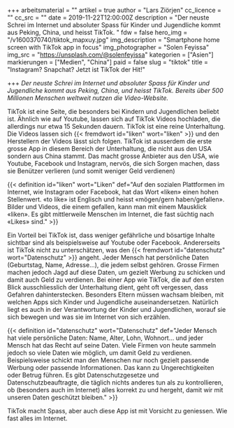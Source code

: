 +++
arbeitsmaterial = ""
artikel = true
author = "Lars Ziörjen"
cc_licence = ""
cc_src = ""
date = 2019-11-22T12:00:00Z
description = "Der neuste Schrei im Internet und absoluter Spass für Kinder und Jugendliche kommt aus Peking, China, und heisst TikTok. "
fdw = false
hero_img = "/v1600370740/tiktok_mapxuy.jpg"
img_description = "Smartphone home screen with TikTok app in focus"
img_photographer = "Solen Feyissa"
img_src = "https://unsplash.com/@solenfeyissa"
kategorien = ["Asien"]
markierungen = ["Medien", "China"]
paid = false
slug = "tiktok"
title = "Instagram? Snapchat? Jetzt ist TikTok der Hit!"

+++
_Der neuste Schrei im Internet und absoluter Spass für Kinder und Jugendliche kommt aus Peking, China, und heisst TikTok. Bereits über 500 Millionen Menschen weltweit nutzen die Video-Website._

TikTok ist eine Seite, die besonders bei Kindern und Jugendlichen beliebt ist. Ähnlich wie auf Youtube, lassen sich auf TikTok Videos hochladen, die allerdings nur etwa 15 Sekunden dauern. TikTok ist eine reine Unterhaltung. Die Videos lassen sich {{< fremdwort id="liken" wort="liken" >}} und den Herstellern der Videos lässt sich folgen. TikTok ist ausserdem die erste grosse App in diesem Bereich der Unterhaltung, die nicht aus den USA sondern aus China stammt. Das macht grosse Anbieter aus den USA, wie Youtube, Facebook und Instagram, nervös, die sich Sorgen machen, dass sie Benützer verlieren (und somit weniger Geld verdienen)

{{< definition id="liken" wort="Liken" def="Auf den sozialen Plattformen im Internet, wie Instagram oder Facebook, hat das Wort «liken» einen hohen Stellenwert. «to like» ist Englisch und heisst «mögen/gern haben/gefallen». Bilder und Videos, die einem gefallen, kann man mit einem Mausklick «liken». Es gibt mittlerweile Menschen im Internet, die fast süchtig nach «Likes» sind." >}}

Ein Vorteil bei TikTok ist, dass weniger gefährliche und bösartige Inhalte sichtbar sind als beispielsweise auf Youtube oder Facebook. Andererseits ist TikTok nicht zu unterschätzen, was den {{< fremdwort id="datenschutz" wort="Datenschutz" >}} angeht. Jeder Mensch hat persönliche Daten (Geburtstag, Name, Adresse…), die jedem selbst gehören. Grosse Firmen machen jedoch Jagd auf diese Daten, um gezielt Werbung zu schicken und damit auch Geld zu verdienen. Bei einer App wie TikTok, die auf den ersten Blick ausschliesslich der Unterhaltung dient, geht oft vergessen, dass Gefahren dahinterstecken. Besonders Eltern müssen wachsam bleiben, mit welchen Apps sich Kinder und Jugendliche auseinandersetzen. Natürlich liegt es auch in der Verantwortung der Kinder und Jugendlichen, worauf sie sich bewegen und was sie im Internet von sich erzählen.

{{< definition id="datenschutz" wort="Datenschutz" def="Jeder Mensch hat viele persönliche Daten: Name, Alter, Lohn, Wohnort… und jeder Mensch hat das Recht auf seine Daten. Viele Firmen von heute sammeln jedoch so viele Daten wie möglich, um damit Geld zu verdienen. Beispielsweise schickt man den Menschen nur noch gezielt passende Werbung oder passende Informationen. Das kann zu Ungerechtigkeiten oder Betrug führen. Es gibt Datenschutzgesetze und Datenschutzbeauftragte, die täglich nichts anderes tun als zu kontrollieren, ob (besonders auch im Internet) alles korrekt zu und hergeht, damit wir mit unseren Daten geschützt bleiben." >}}

TikTok macht Spass, aber auch diese App ist mit Vorsicht zu geniessen. Wie fast alles im Internet.